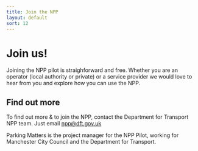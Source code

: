 ```yaml
--- 
title: Join the NPP
layout: default
sort: 12
---
```

# Join us!
Joining the NPP pilot is straighforward and free.  Whether you are an operator (local authority or private) or a service provider we would love to hear from you and explore how you can use the NPP.

## Find out more
To find out more & to join the NPP, contact the Department for Transport NPP team. Just email npp@dft.gov.uk

Parking Matters is the project manager for the NPP Pilot, working for Manchester City Council and the Department for Transport.
